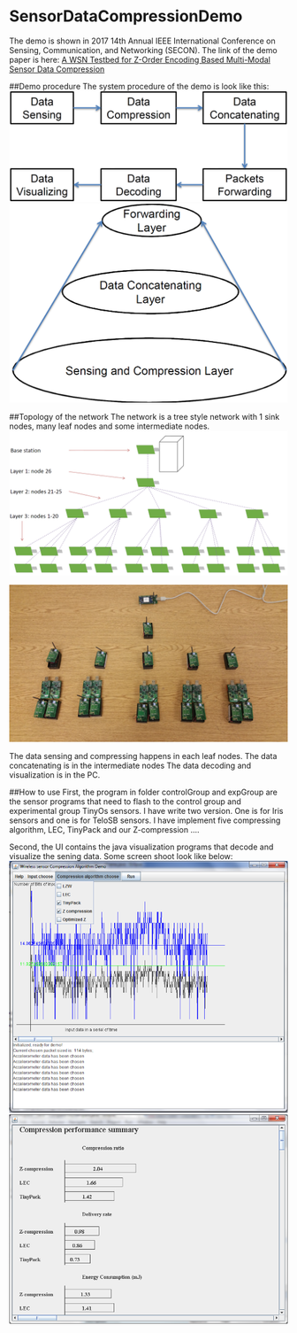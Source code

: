 # SensorDataCompressionDemo

The demo is shown in 2017 14th Annual IEEE International Conference on Sensing, Communication, and Networking (SECON).
The link of the demo paper is here: [A WSN Testbed for Z-Order Encoding Based Multi-Modal Sensor Data Compression](https://ieeexplore.ieee.org/abstract/document/7964952)

##Demo procedure
The system procedure of the demo is look like this:
![procedure](https://github.com/cxfcdcpu/SensorDataCompressionDemo/blob/master/sys.PNG)
![layter](https://github.com/cxfcdcpu/SensorDataCompressionDemo/blob/master/layer.PNG)

##Topology of the network
The network is a tree style network with 1 sink nodes, many leaf nodes and some intermediate nodes. 
![topoloty](https://github.com/cxfcdcpu/SensorDataCompressionDemo/blob/master/toplogy.PNG)

![topo](https://github.com/cxfcdcpu/SensorDataCompressionDemo/blob/master/top.png)


The data sensing and compressing happens in each leaf nodes.
The data concatenating is in the intermediate nodes
The data decoding and visualization is in the PC.

##How to use
First, the program in folder controlGroup and expGroup are the sensor programs that need to flash to the control group and experimental group TinyOs sensors. I have write two version. One is for Iris sensors and one is for TeloSB sensors. I have implement five compressing algorithm, LEC, TinyPack and our Z-compression ....

Second, the UI contains the java visualization programs that decode and visualize the sening data. Some screen shoot look like below:
![cp](https://github.com/cxfcdcpu/SensorDataCompressionDemo/blob/master/cp.png)
![compare](https://github.com/cxfcdcpu/SensorDataCompressionDemo/blob/master/compare.PNG)

